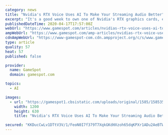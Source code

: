 ```yaml
---
category: news
title: "Nvidia's RTX Voice Uses AI To Make Your Streaming Audio Better"
excerpt: "It's a good week to own one of Nvidia's RTX graphics cards, especially with the ray-tracing showcase that is Minecraft RTX going into open beta. The RTX range and its AI computing capabilities can be used for a lot more than just games though, and RTX Voice is a good example of that. In beta now, RTX Voice is a new plugin that leverages the AI ..."
publishedDateTime: 2020-04-17T17:57:00Z
webUrl: "https://www.gamespot.com/articles/nvidias-rtx-voice-uses-ai-to-make-your-streaming-a/1100-6476204/"
ampWebUrl: "https://www.gamespot.com/amp-articles/nvidias-rtx-voice-uses-ai-to-make-your-streaming-a/1100-6476204/"
cdnAmpWebUrl: "https://www-gamespot-com.cdn.ampproject.org/c/s/www.gamespot.com/amp-articles/nvidias-rtx-voice-uses-ai-to-make-your-streaming-a/1100-6476204/"
type: article
quality: 57
heat: 57
published: false

provider:
  name: GameSpot
  domain: gamespot.com

topics:
  - AI

images:
  - url: "https://gamespot1.cbsistatic.com/uploads/original/1585/15853545/3657079-3604523666-artic.jpg"
    width: 1200
    height: 630
    title: "Nvidia's RTX Voice Uses AI To Make Your Streaming Audio Better"

secured: "KKDucCwLv1DTtV3V/1/FeoN0I7f379T7XqkGKdHXzoh65dqKPXr1ADu2AeBTWrxrGvXoAyWUzfypNb3NDvOuV1S944R6oxn1hiBpCBPfa1MrHX1162+/qksCw+tKaCWXWwlNJn82BpNPyO+fXbfoJd9lWogPVHGzwZm57rYKKMQMo3TAbRnEkUQ2OgilDG/CwQk2S//OYM/uuCRe8R4C3ZrB4iOlYKfRWlSF0NnIfzcNdpKHz50U91QYaxMLvbgaMeniupBkjjOKtxlR1rM3+f3kfScik5EYodPAWD965ATHQ97VRlg44XrX1IvEK6fr;wBj34SRCbY31uEPW9jgqrg=="
---
```


